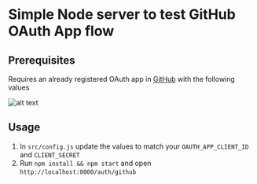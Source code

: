 # Simple Node server to test GitHub OAuth App flow

## Prerequisites

Requires an already registered OAuth app in [GitHub](https://github.com/settings/applications/new) with the following values

![alt text](https://user-images.githubusercontent.com/34455928/103910586-ff35c400-50d2-11eb-871e-d5c92b9e14e3.png "Registering GitHub Oauth app")

## Usage

1. In `src/config.js` update the values to match your `OAUTH_APP_CLIENT_ID` and `CLIENT_SECRET`
2. Run `npm install && npm start` and open `http://localhost:8000/auth/github`
